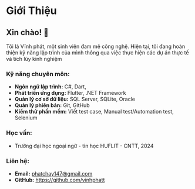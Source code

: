 # Giới Thiệu

## Xin chào! 👋

Tôi là Vĩnh phát, một sinh viên đam mê công nghệ. Hiện tại, tôi đang hoàn thiện kỹ năng lập trình của mình thông qua việc thực hiện các dự án thực tế và tích lũy kinh nghiệm 

### Kỹ năng chuyên môn:
- **Ngôn ngữ lập trình:** C#, Dart, 
- **Phát triển ứng dụng:** Flutter, .NET Framework
- **Quản lý cơ sở dữ liệu:** SQL Server, SQLite, Oracle
- **Quản lý phiên bản:** Git, GitHub
- **Kiểm thử phần mềm:** Viết test case, Manual test/Automation test, Selenium

### Học vấn:
- Trường đại học ngoại ngữ - tin học HUFLIT - CNTT, 2024

### Liên hệ:
- **Email:** phatchay147@gmail.com
- **GitHub:** https://github.com/vinhphatt
